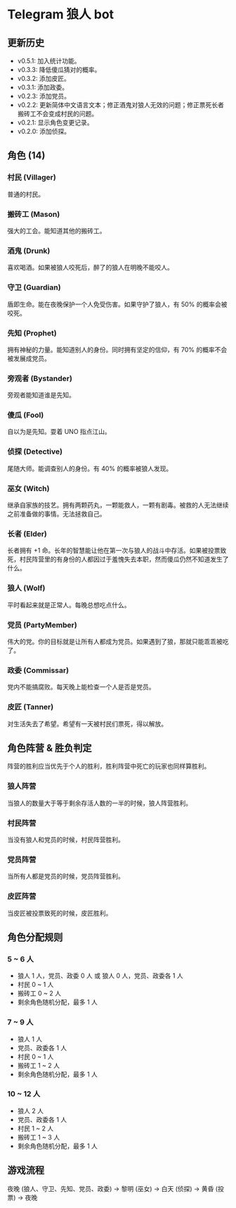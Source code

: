 # Telegram 狼人 bot

## 更新历史

* v0.5.1: 加入统计功能。
* v0.3.3: 降低傻瓜猜对的概率。
* v0.3.2: 添加皮匠。
* v0.3.1: 添加政委。
* v0.2.3: 添加党员。
* v0.2.2: 更新简体中文语言文本；修正酒鬼对狼人无效的问题；修正票死长者搬砖工不会变成村民的问题。
* v0.2.1: 显示角色变更记录。
* v0.2.0: 添加侦探。

## 角色 (14)

### 村民 (Villager)

普通的村民。

### 搬砖工 (Mason)

强大的工会。能知道其他的搬砖工。

### 酒鬼 (Drunk)

喜欢喝酒。如果被狼人咬死后，醉了的狼人在明晚不能咬人。

### 守卫 (Guardian)

盾即生命。能在夜晚保护一个人免受伤害。如果守护了狼人，有 50% 的概率会被咬死。

### 先知 (Prophet)

拥有神秘的力量。能知道别人的身份。同时拥有坚定的信仰，有 70% 的概率不会被发展成党员。

### 旁观者 (Bystander)

旁观者能知道谁是先知。

### 傻瓜 (Fool)

自以为是先知。耍着 UNO 指点江山。

### 侦探 (Detective)

尾随大师。能调查别人的身份。有 40% 的概率被狼人发现。

### 巫女 (Witch)

继承自家族的技艺。拥有两颗药丸，一颗能救人，一颗有剧毒。被救的人无法继续之前准备做的事情。无法拯救自己。

### 长者 (Elder)

长者拥有 +1 命。长年的智慧能让他在第一次与狼人的战斗中存活。如果被投票致死，村民阵营里的有身份的人都因过于羞愧失去本职，然而傻瓜仍然不知道发生了什么。

### 狼人 (Wolf)

平时看起来就是正常人。每晚总想吃点什么。

### 党员 (PartyMember)

伟大的党。你的目标就是让所有人都成为党员。如果遇到了狼，那就只能乖乖被吃了。

### 政委 (Commissar)

党内不能搞腐败。每天晚上能检查一个人是否是党员。

### 皮匠 (Tanner)

对生活失去了希望。希望有一天被村民们票死，得以解放。

## 角色阵营 & 胜负判定

阵营的胜利应当优先于个人的胜利，胜利阵营中死亡的玩家也同样算胜利。

### 狼人阵营

当狼人的数量大于等于剩余存活人数的一半的时候，狼人阵营胜利。

### 村民阵营

当没有狼人和党员的时候，村民阵营胜利。

### 党员阵营

当所有人都是党员的时候，党员阵营胜利。

### 皮匠阵营

当皮匠被投票致死的时候，皮匠胜利。

## 角色分配规则

### 5 ~ 6 人

* 狼人 1 人，党员、政委 0 人 或 狼人 0 人，党员、政委各 1 人
* 村民 0 ~ 1 人
* 搬砖工 0 ~ 2 人
* 剩余角色随机分配，最多 1 人

### 7 ~ 9 人

* 狼人 1 人
* 党员、政委各 1 人
* 村民 0 ~ 1 人
* 搬砖工 1 ~ 2 人
* 剩余角色随机分配，最多 1 人

### 10 ~ 12 人

* 狼人 2 人
* 党员、政委各 1 人
* 村民 1 ~ 2 人
* 搬砖工 1 ~ 3 人
* 剩余角色随机分配，最多 1 人

## 游戏流程

夜晚 (狼人、守卫、先知、党员、政委) -> 黎明 (巫女) -> 白天 (侦探) -> 黄昏 (投票) -> 夜晚

